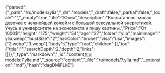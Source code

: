{"parsed":{"_path":"/ru/models/ylia","_dir":"models","_draft":false,"_partial":false,"_locale":"","_empty":true,"title":"Юлия","description":"Воспитанная, милая девочка с нежнейшей кожей и с большой сексуальной энергетикой. Учусь в университете на экономиста и пишу картины.","Price":"От 1000$","height":"175","weight":"54","age":"27","folder":"ylia","mainImage":"ylia.webp","bustSize":"2","hairColor":"brunet","visa":"usa","images":["2.webp","3.webp"],"body":{"type":"root","children":[],"toc":{"title":"","searchDepth":2,"depth":2,"links":[]}},"_type":"markdown","_id":"content:ru:models:7.ylia.md","_source":"content","_file":"ru/models/7.ylia.md","_extension":"md"},"hash":"dagDMiFLkE"}
